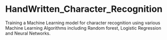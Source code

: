 # HandWritten_Character_Recognition
Training a Machine Learning model for character recognition using various Machine Learning Algorithms including Random forest, Logistic Regression and Neural Networks.
